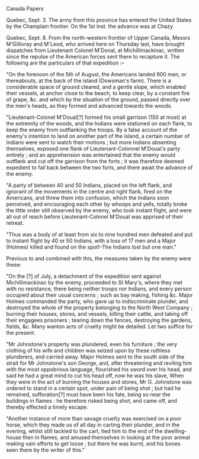 Canada PapersQuebec, Sept. 3. The army from this province has entered the United States
                    by the Champlain frontier. On the 1st inst. the advance was at
                    Chazy.Quebec, Sept. 8. From the north-western frontier of Upper Canada, Messrs
                    M'Gillivray and M'Leod, who arrived here on Thursday last, have
                    brought dispatches from Lieutenant Colonel M'Donal, at Michillimackinac,
                    written since the repulse of the American forces sent there to
                    recapture it. The following are the particulars of that expedition
                    :–"On the forenoon of the 5th of August, the Americans landed 900 men, or
                    thereabouts, at the back of the island (Dowsman's farm). There is a
                    considerable space of ground cleared, and a gentle slope, which enabled
                    their vessels, at anchor close to the beach, to keep clear, by a constant
                    fire of grape, &c. and which by the situation of the ground, passed
                    directly over the men's heads, as they formed and advanced towards the
                    woods."Lieutenant-Colonel M'Doual[?] formed his small garrison (150 at most) at
                    the extremity of the woods, and the Indians were stationed on each flank,
                    to keep the enemy from outflanking the troops. By a false
                    account of the enemy's intention to land on another part of the
                    island, a certain number of Indians were sent to watch their motions ; but
                    more Indians absenting themselves, exposed one flank of Lieutenant-Colonnel M'Doual's party entirely ; and an apprehension was entertained that the enemy would outflank and cut off the garrison
                    from the forts ; it was therefore deemed expedient to fall back
                    between the two forts, and there await the advance of the enemy."A party of between 40 and 50 Indians, placed on the left flank, and
                    ignorant of the movements in the centre and right flank, fired on the
                    Americans, and threw them into confusion, which the Indians soon perceived,
                    and encouraging each other by whoops and yells, totally broke the little
                    order still observed by the enemy, who took instant flight, and were all
                    out of reach before Lieutenant-Colonel M'Doual was apprised of their
                    retreat."Thus was a body of at least from six to nine hundred men defeated and put
                    to instant flight by 40 or 50 Indians, with a loss of 17 men and a Major
                    (Holmes) killed and found on the spot!–The Indians lost but one
                    man."Previous to and combined with this, the measures taken by the enemy were
                    these:"On the [?] of July, a detachment of the expedition sent against
                    Michillimackinac by the enemy, proceeded to St Mary's, where
                    they met with no resistance, there being neither troops nor Indians, and
                    every person occupied about their usual concerns ; such as bay making,
                    fishing &c. Major Holmes commanded the party, who gave up to
                    indiscriminate plunder, and destroyed the whole of the property belonging
                    to the North West Company ; burning their houses, stores, and vessels,
                    killing their cattle, and taking off their engagees prisoners ; tearing
                    down the fences, destroying the gardens, fields, &c. Many wanton acts
                    of cruelty might be detailed. Let two suffice for the present."Mr Johnstone's property was plundered, even his furniture ; the
                    very clothing of his wife and children was seized upon by these ruthless
                    plunderers, and carried away. Major Holmes sent to the south side of the
                    strait for Mr Johnstone's son George, and, after threatening and reviling
                    him with the most oppobrious language, flourished his sword over his head,
                    and said he had a great mind to cut his head off, now he was his
                    slave, When they were in the act of burning the houses and stores, Mr G.
                    Johnstone was ordered to stand in a certain spot, under pain of
                    being shot ; but had he remained, sufforation[?] must have been
                    his fate, being so near the buildings in flames : he therefore risked being
                    shot, and came off, and thereby effected a timely escape."Another instance of more than savage cruelty was exercised on a
                    poor horse, which they made us of all day in carting their
                    plunder, and in the evening, whilst still tackled to the cart, tied him to
                    the end of the dwelling-house then in flames, and amused themselves in
                    looking at the poor animal making vain efforts to get loose ; but there he
                    was burnt, and his bones seen there by the writer of this."